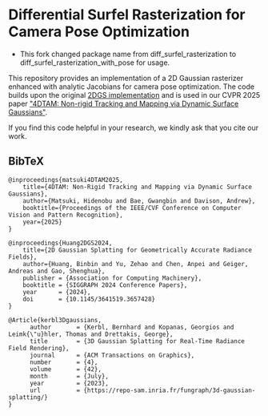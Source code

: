 # Differential Surfel Rasterization for Camera Pose Optimization
* This fork changed package name from diff_surfel_rasterization to diff_surfel_rasterization_with_pose for usage.

This repository provides an implementation of a 2D Gaussian rasterizer enhanced with analytic Jacobians for camera pose optimization. The code builds upon the original [2DGS implementation](https://github.com/hbb1/diff-surfel-rasterization) and is used in our CVPR 2025 paper ["4DTAM: Non-rigid Tracking and Mapping via Dynamic Surface Gaussians"](https://muskie82.github.io/4dtam/).

If you find this code helpful in your research, we kindly ask that you cite our work.

## BibTeX
```
@inproceedings{matsuki4DTAM2025,
    title={4DTAM: Non-Rigid Tracking and Mapping via Dynamic Surface Gaussians},
    author={Matsuki, Hidenobu and Bae, Gwangbin and Davison, Andrew},
    booktitle={Proceedings of the IEEE/CVF Conference on Computer Vision and Pattern Recognition},
    year={2025}
}
```

```
@inproceedings{Huang2DGS2024,
    title={2D Gaussian Splatting for Geometrically Accurate Radiance Fields},
    author={Huang, Binbin and Yu, Zehao and Chen, Anpei and Geiger, Andreas and Gao, Shenghua},
    publisher = {Association for Computing Machinery},
    booktitle = {SIGGRAPH 2024 Conference Papers},
    year      = {2024},
    doi       = {10.1145/3641519.3657428}
}
```
```
@Article{kerbl3Dgaussians,
      author       = {Kerbl, Bernhard and Kopanas, Georgios and Leimk{\"u}hler, Thomas and Drettakis, George},
      title        = {3D Gaussian Splatting for Real-Time Radiance Field Rendering},
      journal      = {ACM Transactions on Graphics},
      number       = {4},
      volume       = {42},
      month        = {July},
      year         = {2023},
      url          = {https://repo-sam.inria.fr/fungraph/3d-gaussian-splatting/}
}
```

